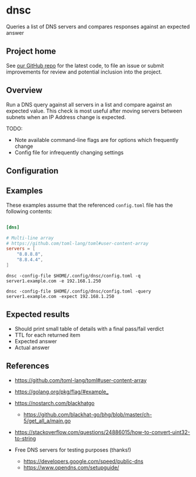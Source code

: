 # dnsc

Queries a list of DNS servers and compares responses against an expected answer

## Project home

See [our GitHub repo](https://github.com/atc0005/dnsc) for the latest
code, to file an issue or submit improvements for review and potential
inclusion into the project.

## Overview

Run a DNS query against all servers in a list and compare against an expected
value. This check is most useful after moving servers between subnets when an
IP Address change is expected.

TODO:

- Note available command-line flags are for options which frequently change
- Config file for infrequently changing settings

## Configuration

## Examples

These examples assume that the referenced `config.toml` file has the following
contents:

```toml

[dns]

# Multi-line array
# https://github.com/toml-lang/toml#user-content-array
servers = [
    "8.8.8.8",
    "8.8.4.4",
]

```

```ShellSession
dnsc -config-file $HOME/.config/dnsc/config.toml -q server1.example.com -e 192.168.1.250
```

```ShellSession
dnsc -config-file $HOME/.config/dnsc/config.toml -query server1.example.com -expect 192.168.1.250
```

## Expected results

- Should print small table of details with a final pass/fail verdict
- TTL for each returned item
- Expected answer
- Actual answer

## References

- <https://github.com/toml-lang/toml#user-content-array>

- <https://golang.org/pkg/flag/#example_>

- <https://nostarch.com/blackhatgo>
  - <https://github.com/blackhat-go/bhg/blob/master/ch-5/get_all_a/main.go>

- <https://stackoverflow.com/questions/24886015/how-to-convert-uint32-to-string>

- Free DNS servers for testing purposes (thanks!)
  - <https://developers.google.com/speed/public-dns>
  - <https://www.opendns.com/setupguide/>
